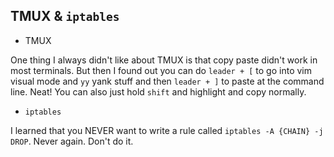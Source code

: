 ## TMUX & `iptables`

* TMUX

One thing I always didn't like about TMUX is that copy paste didn't work in most terminals.
But then I found out you can do `leader + [` to go into vim visual mode and `yy` yank stuff
and then `leader + ]` to paste at the command line. Neat! You can also
just hold `shift` and highlight and copy normally.

* `iptables`

I learned that you NEVER want to write a rule called `iptables -A {CHAIN} -j DROP`. Never again.
Don't do it.
